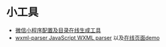 # 小工具

- [微信小程序配置及目录在线生成工具](https://weapptool.com)
- [wxml-parser JavaScript WXML parser](https://github.com/seanlong/wxml-parser) 以及[在线页面demo](https://seanlong.github.io/wxapp-page-editor)
